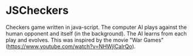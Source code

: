 JSCheckers
==========

Checkers game written in java-script. The computer AI plays against the human opponent and itself (in the background). The AI learns from each play and evolves. This was inspired by the movie "War Games" (https://www.youtube.com/watch?v=NHWjlCaIrQo).
